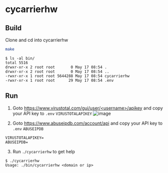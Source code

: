 # cycarrierhw

## Build
Clone and cd into cycarrierhw
```bash
make
```
```
$ ls -al bin/
total 5516
drwxr-xr-x 2 root root       0 May 17 08:54 .
drwxr-xr-x 2 root root       0 May 17 08:54 ..
-rwxr-xr-x 1 root root 5644288 May 17 08:54 cycarrierhw
-rwxr-xr-x 1 root root      29 May 17 08:54 .env
```

## Run
1. Goto [https://www.virustotal.com/gui/user/<username\>/apikey](https://www.virustotal.com/gui/sign-in) and copy your API key to `.env` `VIRUSTOTALAPIKEY`
![image](https://github.com/Jimmy01240397/cycarrierhw/assets/57281249/4e88ab83-81d0-433d-ae52-8ac80878ea3b)

2. Goto https://www.abuseipdb.com/account/api and copy your API key to `.env` `ABUSEIPDB`

```
VIRUSTOTALAPIKEY=
ABUSEIPDB=
```

3. Run `./cycarrierhw` to get help

```
$ ./cycarrierhw
Usage: ./bin/cycarrierhw <domain or ip>
```
